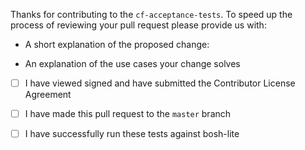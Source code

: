 Thanks for contributing to the `cf-acceptance-tests`. To speed up the process of reviewing your pull request please provide us with:

* A short explanation of the proposed change:

* An explanation of the use cases your change solves

* [ ] I have viewed signed and have submitted the Contributor License Agreement

* [ ] I have made this pull request to the `master` branch

* [ ] I have successfully run these tests against bosh-lite 
